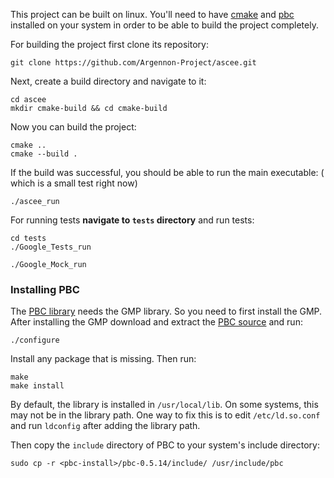 This project can be built on linux. You'll need to
have [cmake](https://cmake.org/install/#download-verification)
and [pbc](#installing-pbc)
installed on your system in order to be able to build the project completely.

For building the project first clone its repository:

```shell
git clone https://github.com/Argennon-Project/ascee.git
```

Next, create a build directory and navigate to it:

```shell
cd ascee
mkdir cmake-build && cd cmake-build
```

Now you can build the project:

```shell
cmake ..
cmake --build .
```

If the build was successful, you should be able to run the main executable: (
which is a small test right now)

```shell
./ascee_run
```

For running tests **navigate to `tests` directory** and run tests:

```shell
cd tests
./Google_Tests_run
```

```shell
./Google_Mock_run
```

### Installing PBC

The [PBC library](https://crypto.stanford.edu/pbc/) needs the GMP library. So
you need to first install the GMP. After installing the GMP download and extract
the [PBC source](https://crypto.stanford.edu/pbc/download.html) and run:

```shell
./configure
```

Install any package that is missing. Then run:

```shell
make
make install
```

By default, the library is installed in `/usr/local/lib`. On some systems, this
may not be in the library path. One way to fix this is to edit `/etc/ld.so.conf`
and run `ldconfig` after adding the library path.

Then copy the `include` directory of PBC to your system's include directory:

```shell
sudo cp -r <pbc-install>/pbc-0.5.14/include/ /usr/include/pbc
```
